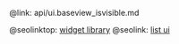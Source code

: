 @link: api/ui.baseview_isvisible.md

@seolinktop: [widget library](https://webix.com)
@seolink: [list ui](https://webix.com/widget/list/)